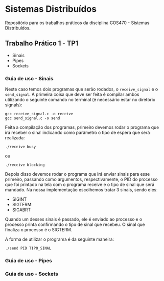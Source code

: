 # Sistemas Distribuídos
Repositório para os trabalhos práticos da disciplina COS470 - Sistemas Distribuídos.

## Trabalho Prático 1 - TP1

* Sinais
* Pipes
* Sockets

### Guia de uso - Sinais

Neste caso temos dois programas que serão rodados, o `receive_signal` e o `send_signal`. A primeira coisa que deve ser feita é compilar ambos utilizando o seguinte comando no terminal (é necessário estar no diretório signals):

```shell
gcc receive_signal.c -o receive
gcc send_signal.c -o send
```

Feita a compilação dos programas, primeiro devemos rodar o programa que irá receber o sinal indicando como parâmetro o tipo de espera que será realizada: 

```shell
./receive busy
```
ou

```shell
./receive blocking
```

Depois disso devemos rodar o programa que irá enviar sinais para esse primeiro, passando como argumentos, respectivamente, o PID do processo que foi printado na tela com o programa receive e o tipo de sinal que será mandado. Na nossa implementação escolhemos tratar 3 sinais, sendo eles:

* SIGINT
* SIGTERM
* SIGABRT

Quando um desses sinais é passado, ele é enviado ao processo e o processo printa confirmando o tipo de sinal que recebeu. O sinal que finaliza o processo é o SIGTERM.

A forma de utilizar o programa é da seguinte maneira:

```shell
./send PID TIPO_SINAL
```

### Guia de uso - Pipes

### Guia de uso - Sockets
